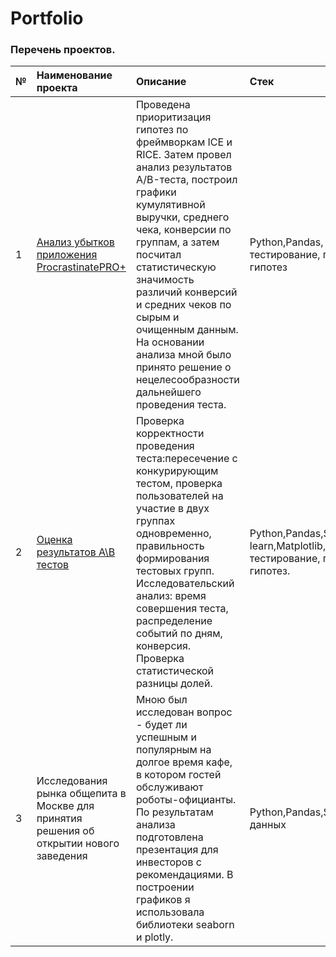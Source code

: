 # Portfolio
### Перечень проектов.
|  №  |   Наименование проекта                            |             Описание                                  |                Стек              |
|:---|:---------------------------------------------------|:------------------------------------------------------|:---------------------------------|
|  1 | [Анализ убытков приложения ProcrastinatePRO+](https://github.com/ZiMart4065/Portfolio/blob/main/ProcrastinatePRO%2B/Анализ%20бизнес-показателей%20_ProcrastinatePRO%2B.ipynb) |Проведена приоритизация гипотез по фреймворкам ICE и RICE. Затем провел анализ результатов A/B-теста, построил графики кумулятивной выручки, среднего чека, конверсии по группам, а затем посчитал статистическую значимость различий конверсий и средних чеков по сырым и очищенным данным. На основании анализа мной было принято решение о нецелесообразности дальнейшего проведения теста.|Python,Pandas, Matplotlib, SciPy, A/B-тестирование, проверка статистических гипотез|
|  2  | [Оценка результатов А\В тестов](https://github.com/ZiMart4065/Portfolio/blob/main/ABTest/A_B_тест_рекомендательные%20системы.ipynb) |Проверка корректности проведения теста:пересечение с конкурирующим тестом, проверка пользователей на участие в двух группах одновременно, правильность формирования тестовых групп.  Исследовательский анализ: время совершения теста, распределение событий по дням, конверсия. Проверка статистической разницы долей.  |Python,Pandas,Scikit-learn,Matplotlib,Seaborn,A/B-тестирование, проверка статистических гипотез.|
|3|Исследования рынка общепита в Москве для принятия решения об открытии нового заведения|Мною был исследован вопрос - будет ли успешным и популярным на долгое время кафе, в котором гостей обслуживают роботы-официанты. По результатам анализа подготовлена презентация для инвесторов с рекомендациями. В построении графиков я использовала библиотеки seaborn и plotly.|Python,Pandas,Seaborn,Plotly,визуализация данных|

